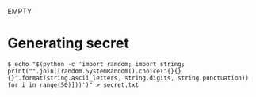 EMPTY

Generating secret
=================
```
$ echo "$(python -c 'import random; import string; print("".join([random.SystemRandom().choice("{}{}{}".format(string.ascii_letters, string.digits, string.punctuation)) for i in range(50)]))')" > secret.txt
```
